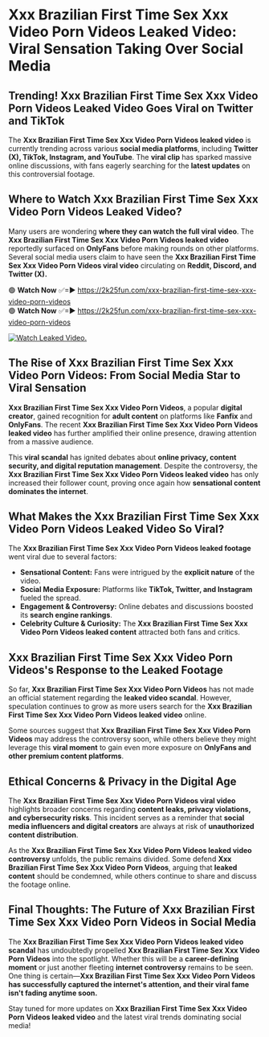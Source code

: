 # Xxx Brazilian First Time Sex Xxx Video Porn Videos Leaked Video: Viral Sensation Taking Over Social Media

## **Trending! Xxx Brazilian First Time Sex Xxx Video Porn Videos Leaked Video Goes Viral on Twitter and TikTok**
The **Xxx Brazilian First Time Sex Xxx Video Porn Videos leaked video** is currently trending across various **social media platforms**, including **Twitter (X), TikTok, Instagram, and YouTube**. The **viral clip** has sparked massive online discussions, with fans eagerly searching for the **latest updates** on this controversial footage.

## **Where to Watch Xxx Brazilian First Time Sex Xxx Video Porn Videos Leaked Video?**
Many users are wondering **where they can watch the full viral video**. The **Xxx Brazilian First Time Sex Xxx Video Porn Videos leaked video** reportedly surfaced on **OnlyFans** before making rounds on other platforms. Several social media users claim to have seen the **Xxx Brazilian First Time Sex Xxx Video Porn Videos viral video** circulating on **Reddit, Discord, and Twitter (X).**

🟢 **Watch Now** ✅=► https://2k25fun.com/xxx-brazilian-first-time-sex-xxx-video-porn-videos  
🟢 **Watch Now** ✅=► https://2k25fun.com/xxx-brazilian-first-time-sex-xxx-video-porn-videos  

[![Watch Leaked Video.](https://miro.medium.com/v2/resize:fit:828/format:webp/1*cilzJN44JGOrTw9NJCrNHA.gif "Watch Leaked Video")](https://2k25fun.com/xxx-brazilian-first-time-sex-xxx-video-porn-videos)

## **The Rise of Xxx Brazilian First Time Sex Xxx Video Porn Videos: From Social Media Star to Viral Sensation**
**Xxx Brazilian First Time Sex Xxx Video Porn Videos**, a popular **digital creator**, gained recognition for **adult content** on platforms like **Fanfix** and **OnlyFans**. The recent **Xxx Brazilian First Time Sex Xxx Video Porn Videos leaked video** has further amplified their online presence, drawing attention from a massive audience.

This **viral scandal** has ignited debates about **online privacy, content security, and digital reputation management**. Despite the controversy, the **Xxx Brazilian First Time Sex Xxx Video Porn Videos leaked video** has only increased their follower count, proving once again how **sensational content dominates the internet**.

## **What Makes the Xxx Brazilian First Time Sex Xxx Video Porn Videos Leaked Video So Viral?**
The **Xxx Brazilian First Time Sex Xxx Video Porn Videos leaked footage** went viral due to several factors:
- **Sensational Content:** Fans were intrigued by the **explicit nature** of the video.
- **Social Media Exposure:** Platforms like **TikTok, Twitter, and Instagram** fueled the spread.
- **Engagement & Controversy:** Online debates and discussions boosted its **search engine rankings**.
- **Celebrity Culture & Curiosity:** The **Xxx Brazilian First Time Sex Xxx Video Porn Videos leaked content** attracted both fans and critics.

## **Xxx Brazilian First Time Sex Xxx Video Porn Videos's Response to the Leaked Footage**
So far, **Xxx Brazilian First Time Sex Xxx Video Porn Videos** has not made an official statement regarding the **leaked video scandal**. However, speculation continues to grow as more users search for the **Xxx Brazilian First Time Sex Xxx Video Porn Videos leaked video** online.

Some sources suggest that **Xxx Brazilian First Time Sex Xxx Video Porn Videos** may address the controversy soon, while others believe they might leverage this **viral moment** to gain even more exposure on **OnlyFans and other premium content platforms**.

## **Ethical Concerns & Privacy in the Digital Age**
The **Xxx Brazilian First Time Sex Xxx Video Porn Videos viral video** highlights broader concerns regarding **content leaks, privacy violations, and cybersecurity risks**. This incident serves as a reminder that **social media influencers and digital creators** are always at risk of **unauthorized content distribution**.

As the **Xxx Brazilian First Time Sex Xxx Video Porn Videos leaked video controversy** unfolds, the public remains divided. Some defend **Xxx Brazilian First Time Sex Xxx Video Porn Videos**, arguing that **leaked content** should be condemned, while others continue to share and discuss the footage online.

## **Final Thoughts: The Future of Xxx Brazilian First Time Sex Xxx Video Porn Videos in Social Media**
The **Xxx Brazilian First Time Sex Xxx Video Porn Videos leaked video scandal** has undoubtedly propelled **Xxx Brazilian First Time Sex Xxx Video Porn Videos** into the spotlight. Whether this will be a **career-defining moment** or just another fleeting **internet controversy** remains to be seen. One thing is certain—**Xxx Brazilian First Time Sex Xxx Video Porn Videos has successfully captured the internet's attention, and their viral fame isn't fading anytime soon.**

Stay tuned for more updates on **Xxx Brazilian First Time Sex Xxx Video Porn Videos leaked video** and the latest viral trends dominating social media!